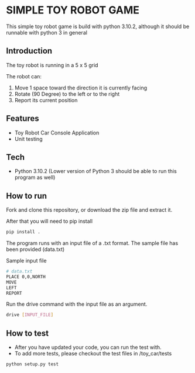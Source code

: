 # SIMPLE TOY ROBOT GAME

This simple toy robot game is build with python 3.10.2, although it should be runnable with python 3 in general

## Introduction

The toy robot is running in a 5 x 5 grid

The robot can:
1. Move 1 space toward the direction it is currently facing
2. Rotate (90 Degree) to the left or to the right
3. Report its current position

## Features

- Toy Robot Car Console Application
- Unit testing

## Tech

- Python 3.10.2 (Lower version of Python 3 should be able to run this program as well)


## How to run

Fork and clone this repository, or download the zip file and extract it.

After that you will need to pip install

```sh
pip install .
```

The program runs with an input file of a .txt format. The sample file has been provided (data.txt)

Sample input file

```sh
# data.txt
PLACE 0,0,NORTH
MOVE
LEFT
REPORT
```

Run the drive command with the input file as an argument.

```sh
drive [INPUT_FILE]
```

## How to test

- After you have updated your code, you can run the test with.
- To add more tests, please checkout the test files in /toy_car/tests

```sh
python setup.py test
```

